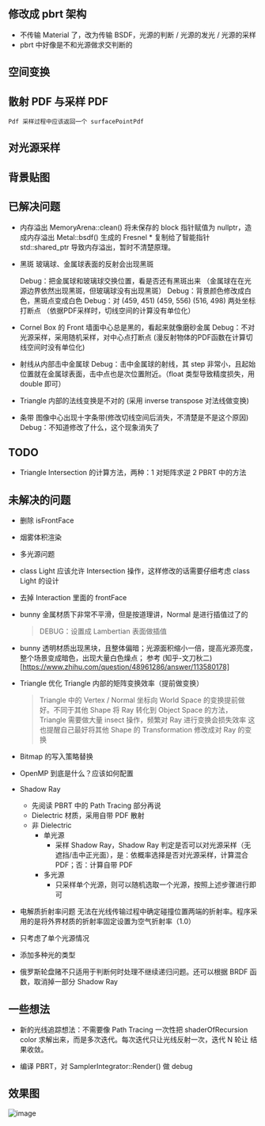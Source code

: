 ## 修改成 pbrt 架构
-   不传输 Material 了，改为传输 BSDF，光源的判断 / 光源的发光 / 光源的采样
-   pbrt 中好像是不和光源做求交判断的


## 空间变换

## 散射 PDF 与采样 PDF
    Pdf 采样过程中应该返回一个 surfacePointPdf
    
## 对光源采样

## 背景贴图

## 已解决问题
- 内存溢出
    MemoryArena::clean() 将未保存的 block 指针赋值为 nullptr，造成内存溢出
    Metal::bsdf() 生成的 Fresnel * 复制给了智能指针 std::shared_ptr<Fresnel> 导致内存溢出，暂时不清楚原理。
    
- 黑斑
    玻璃球、金属球表面的反射会出现黑斑
    
    Debug：把金属球和玻璃球交换位置，看是否还有黑斑出来 （金属球在在光源边界依然出现黑斑，但玻璃球没有出现黑斑）
    Debug：背景颜色修改成白色，黑斑点变成白色
    Debug：对 (459, 451) (459, 556) (516, 498) 两处坐标打断点 （依据PDF采样时，切线空间的计算没有单位化）

- Cornel Box 的 Front 墙面中心总是黑的，看起来就像磨砂金属
    Debug：不对光源采样，采用随机采样，对中心点打断点 (漫反射物体的PDF函数在计算切线空间时没有单位化)

- 射线从内部击中金属球
    Debug：击中金属球的射线，其 step 非常小，且起始位置就在金属球表面，击中点也是次位置附近。（float 类型导致精度损失，用 double 即可）

- Triangle 内部的法线变换是不对的 (采用 inverse transpose 对法线做变换)

- 条带
    图像中心出现十字条带(修改切线空间后消失，不清楚是不是这个原因)
    Debug：不知道修改了什么，这个现象消失了
    
## TODO
- Triangle Intersection 的计算方法，两种：1 对矩阵求逆 2 PBRT 中的方法

## 未解决的问题
- 删除 isFrontFace

- 烟雾体积渲染

- 多光源问题

- class Light 应该允许 Intersection 操作，这样修改的话需要仔细考虑 class Light 的设计 

- 去掉 Interaction 里面的 frontFace

- bunny 金属材质下非常不平滑，但是按道理讲，Normal 是进行插值过了的
    > DEBUG：设置成 Lambertian 表面做插值

- bunny 透明材质出现黑块，且整体偏暗；光源面积缩小一倍，提高光源亮度，整个场景变成暗色，出现大量白色燥点；
    参考 (知乎-文刀秋二)[https://www.zhihu.com/question/48961286/answer/113580178]

- Triangle 优化 Triangle 内部的矩阵变换效率（提前做变换）
    > Triangle 中的 Vertex / Normal 坐标向 World Space 的变换提前做好。不同于其他 Shape 将 Ray 转化到 Object Space
    > 的方法，Triangle 需要做大量 insect 操作，频繁对 Ray 进行变换会损失效率
    > 这也提醒自己最好将其他 Shape 的 Transformation 修改成对 Ray 的变换
- Bitmap 的写入策略替换

- OpenMP 到底是什么？应该如何配置

- Shadow Ray 
   - 先阅读 PBRT 中的 Path Tracing 部分再说
   - Dielectric 材质，采用自带 PDF 散射
   - 非 Dielectric
        - 单光源
            - 采样 Shadow Ray，Shadow Ray 判定是否可以对光源采样（无遮挡/击中正光面），是：依概率选择是否对光源采样，计算混合 PDF；否：计算自带 PDF
        - 多光源
            - 只采样单个光源，则可以随机选取一个光源，按照上述步骤进行即可

- 电解质折射率问题
    无法在光线传输过程中确定碰撞位置两端的折射率。程序采用的是将外界材质的折射率固定设置为空气折射率（1.0）
    
- 只考虑了单个光源情况

- 添加多种光的类型

- 俄罗斯轮盘赌不只适用于判断何时处理不继续递归问题。还可以根据 BRDF 函数，取消掉一部分 Shadow Ray

## 一些想法
- 新的光线追踪想法：不需要像 Path Tracing 一次性把 shaderOfRecursion color 求解出来，而是多次迭代。每次迭代只让光线反射一次，迭代 N 轮让
    结果收敛。 
    
- 编译 PBRT，对 SamplerIntegrator::Render() 做 debug

## 效果图

![image](https://github.com/StormPhoenix/kaguya/blob/master/image/bunny_lambertian.png)